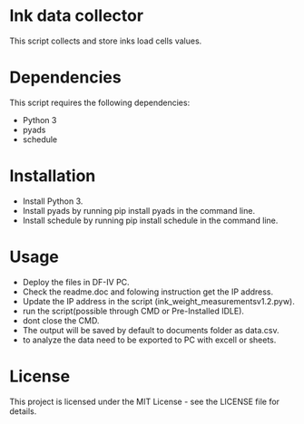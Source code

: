 # Ink data collector
This script collects and store inks load cells values.

# Dependencies
This script requires the following dependencies:

- Python 3
- pyads
- schedule
# Installation
- Install Python 3.
- Install pyads by running pip install pyads in the command line.
- Install schedule by running pip install schedule in the command line. 
# Usage
- Deploy the files in DF-IV PC.
- Check the readme.doc and folowing instruction get the IP address.
- Update the IP address in the script (ink_weight_measurementsv1.2.pyw).
- run the script(possible through CMD or Pre-Installed IDLE).
- dont close the CMD.  
- The output will be saved by default to documents folder as data.csv.
- to analyze the data need to be exported to PC with excell or sheets.
# License
This project is licensed under the MIT License - see the LICENSE file for details.
